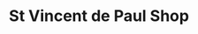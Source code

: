 ---
title: "St Vincent de Paul Shop"
url: /killenaule/st-vincent-de-paul-shop/
shop: Gebrauchtwaren
---
